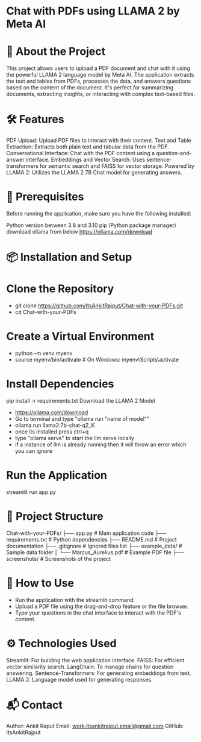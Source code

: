 # Chat with PDFs using LLAMA 2 by Meta AI
# 🚀 About the Project
This project allows users to upload a PDF document and chat with it using the powerful LLAMA 2 language model by Meta AI. The application extracts the text and tables from PDFs, processes the data, and answers questions based on the content of the document. It's perfect for summarizing documents, extracting insights, or interacting with complex text-based files.

# 🛠 Features
PDF Upload:                     Upload PDF files to interact with their content.
Text and Table Extraction:      Extracts both plain text and tabular data from the PDF.
Conversational Interface:       Chat with the PDF content using a question-and-answer interface.
Embeddings and Vector Search:   Uses sentence-transformers for semantic search and FAISS for vector storage.
Powered by LLAMA 2:             Utilizes the LLAMA 2 7B Chat model for generating answers.

# 🧩 Prerequisites
Before running the application, make sure you have the following installed:

Python version between 3.8 and 3.10
pip (Python package manager)
download ollama from below 
https://ollama.com/download


# 📦 Installation and Setup

# Clone the Repository
- git clone https://github.com/ItsAnkitRajput/Chat-with-your-PDFs.git
- cd Chat-with-your-PDFs

# Create a Virtual Environment
- python -m venv myenv
- source myenv/bin/activate  # On Windows: myenv\Scripts\activate

# Install Dependencies
pip install -r requirements.txt
Download the LLAMA 2 Model
- https://ollama.com/download
- Go to terminal and type "ollama run "name of model""
- ollama run llama2:7b-chat-q2_K
- once its installed press ctrl+q
- type "ollama serve" to start the llm serve locally
- if a instance of llm is already running then it will throw an error which you can ignore

# Run the Application
streamlit run app.py

# 📂 Project Structure
Chat-with-your-PDFs/
├── app.py                     # Main application code
├── requirements.txt           # Python dependencies
├── README.md                  # Project documentation
├── .gitignore                 # Ignored files list
├── example_data/              # Sample data folder
│   └── Marcus_Aurelius.pdf    # Example PDF file
├── screenshots/               # Screenshots of the project

# 🧪 How to Use
- Run the application with the streamlit command.
- Upload a PDF file using the drag-and-drop feature or the file browser.
- Type your questions in the chat interface to interact with the PDF's content.

# ⚙️ Technologies Used
Streamlit: For building the web application interface.
FAISS: For efficient vector similarity search.
LangChain: To manage chains for question answering.
Sentence-Transformers: For generating embeddings from text.
LLAMA 2: Language model used for generating responses.


# 📬 Contact
Author: Ankit Raput
Email: work.itsankitrajput.email@gmail.com
GitHub: ItsAnkitRajput







